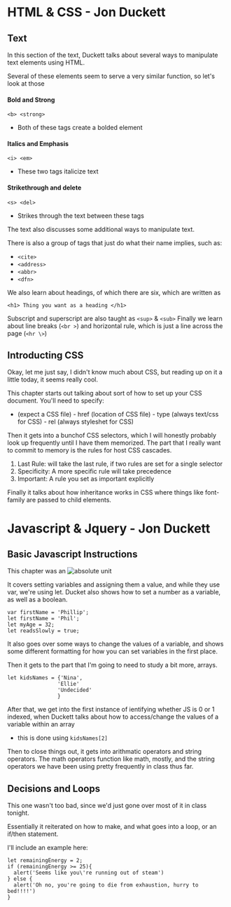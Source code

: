 # HTML & CSS - Jon Duckett

## Text

In this section of the text, Duckett talks about several ways to manipulate text elements using HTML.

Several of these elements seem to serve a very similar function, so let's look at those

#### Bold and Strong
```<b> <strong>```
- Both of these tags create a bolded element

#### Italics and Emphasis
```<i> <em>```
- These two tags italicize text

#### Strikethrough and delete
```<s> <del>```
- Strikes through the text between these tags

The text also discusses some additional ways to manipulate text. 

There is also a group of tags that just do what their name implies, such as:
- ```<cite>```
- ```<address>```
- ```<abbr>```
- ```<dfn>```

We also learn about headings, of which there are six, which are written as
```
<h1> Thing you want as a heading </h1>
```
Subscript and superscript are also taught as ```<sup>``` & ```<sub>```
Finally we learn about line breaks (```<br >```) and horizontal rule, which is just a line across the page (```<hr \>```) 

## Introducting CSS

Okay, let me just say, I didn't know much about CSS, but reading up on it a little today, it seems really cool. 

This chapter starts out talking about sort of how to set up your CSS document. You'll need to specify:
- <link> (expect a CSS file)
    - href (location of CSS file)
    - type (always text/css for CSS)
    - rel (always styleshet for CSS)

Then it gets into a bunchof CSS selectors, which I will honestly probably look up frequently until I have them memorized.
The part that I really want to commit to memory is the rules for host CSS cascades. 

  1. Last Rule: will take the last rule, if two rules are set for a single selector
  2. Specificity: A more specific rule will take precedence
  3. Important: A rule you set as important explicitly

Finally it talks about how inheritance works in CSS where things like font-family are passed to child elements. 

# Javascript & Jquery - Jon Duckett

## Basic Javascript Instructions

This chapter was an ![absolute unit](https://miro.medium.com/max/2160/0*lTk9nVcJheFq-Q4B.jpg)

It covers setting variables and assigning them a value, and while they use var, we're using let. 
Ducket also shows how to set a number as a variable, as well as a boolean.
```
var firstName = 'Phillip';
let firstName = 'Phil';
let myAge = 32; 
let readsSlowly = true; 
```
It also goes over some ways to change the values of a variable, and shows some different formatting for how you can set variables in the first place.

Then it gets to the part that I'm going to need to study a bit more, arrays. 

```
let kidsNames = {'Nina',
                'Ellie'
                'Undecided'
                }
```

After that, we get into the first instance of ientifying whether JS is 0 or 1 indexed, when Duckett talks about how to access/change the values of a variable within an array
* this is done using ```kidsNames[2]```

Then to close things out, it gets into arithmatic operators and string operators. The math operators function like math, mostly, and the string operators we have been using pretty frequently in class thus far.

## Decisions and Loops

This one wasn't too bad, since we'd just gone over most of it in class tonight. 

Essentially it reiterated on how to make, and what goes into a loop, or an if/then statement.

I'll include an example here:

```
let remainingEnergy = 2;
if (remainingEnergy >= 25){
  alert('Seems like you\'re running out of steam')
} else {
  alert('Oh no, you're going to die from exhaustion, hurry to bed!!!!')
}
```
